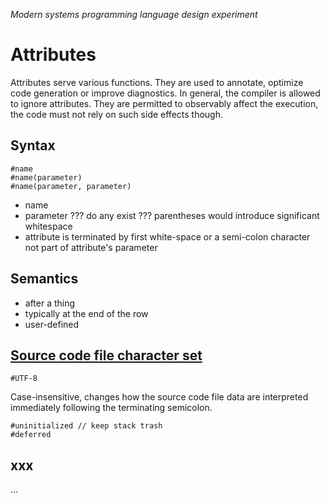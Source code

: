 ﻿*Modern systems programming language design experiment*
# Attributes

Attributes serve various functions. They are used to annotate, optimize code generation or improve diagnostics.
In general, the compiler is allowed to ignore attributes.
They are permitted to observably affect the execution, the code must not rely on such side effects though.

## Syntax

    #name
    #name(parameter)
    #name(parameter, parameter)

* name 
* parameter ??? do any exist ??? parentheses would introduce significant whitespace
* attribute is terminated by first white-space or a semi-colon character not part of attribute's parameter

## Semantics

* after a thing
* typically at the end of the row
* user-defined

## [Source code file character set](lang-charset.md)

    #UTF-8

Case-insensitive, changes how the source code file data are interpreted immediately following the terminating semicolon.



    #uninitialized // keep stack trash
    #deferred
    


## xxx

...

